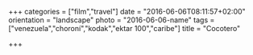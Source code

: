 +++
categories = ["film","travel"]
date = "2016-06-06T08:11:57+02:00"
orientation = "landscape"
photo = "2016-06-06-name"
tags = ["venezuela","choroní","kodak","ektar 100","caribe"]
title = "Cocotero"

+++
